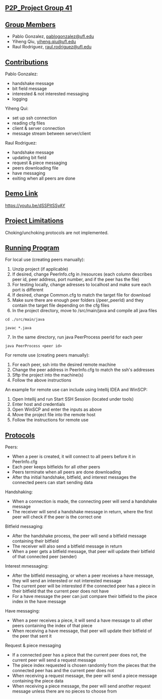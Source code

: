 ## <u>P2P_Project Group 41</u>

## <u>Group Members</u>

- Pablo Gonzalez, pablogonzalez@ufl.edu
- Yiheng Qiu, yiheng.qiu@ufl.edu
- Raul Rodriguez, raul.rodriguez@ufl.edu

## <u>Contributions</u>

Pablo Gonzalez:
- handshake message
- bit field message
- interested & not interested messaging
- logging

Yiheng Qui:
- set up ssh connection
- reading cfg files
- client & server connection
- message stream between server/client

Raul Rodriguez:
- handshake message
- updating bit field
- request & piece messaging
- peers downloading file
- have messaging
- exiting when all peers are done

## <u>Demo Link</u>

https://youtu.be/dSSPitSSyAY

## <u>Project Limitations</u>

Choking/unchoking protocols are not implemented.

## <u>Running Program</u>

For local use (creating peers manually):
1. Unzip project (if applicable)
2. If desired, change PeerInfo.cfg in /resources (each column describes peer id, peer address, port number, and if the peer has the file)
3. For testing locally, change adresses to localhost and make sure each port is different
4. If desired, change Common.cfg to match the target file for download
5. Make sure there are enough peer folders (/peer_peerId) and they contain the target file depending on the cfg files
6. In the project directory, move to /src/main/java and compile all java files
```
cd ./src/main/java
```
```
javac *.java
```
7. In the same directory, run java PeerProcess peerId for each peer
```
java PeerProcess <peer id>
```

For remote use (creating peers manually):
1. For each peer, ssh into the desired remote machine
2. Change the peer address in PeerInfo.cfg to match the ssh's addresses
3. Sftp the project into the machine(s)
4. Follow the above instructions

An example for remote use can include using Intellij IDEA and WinSCP:
1. Open Intellij and run Start SSH Session (located under tools)
2. Enter host and credentials
3. Open WinSCP and enter the inputs as above
4. Move the project file into the remote host
5. Follow the instructions for remote use

## <u>Protocols</u>

Peers:
- When a peer is created, it will connect to all peers before it in PeerInfo.cfg
- Each peer keeps bitfields for all other peers
- Peers terminate when all peers are done downloading
- After tha initial handshake, bitfield, and interest messages the connected peers can start sending data

Handshaking:
- When a connection is made, the connecting peer will send a handshake message
- The receiver will send a handshake message in return, where the first peer will check if the peer is the correct one

Bitfield messaging:
- After the handshake process, the peer will send a bitfield message containing their bitfield
- The receiver will also send a bitfield message in return
- When a peer gets a bitfield message, that peer will update their bitfield of that connected peer (sender)

Interest mmessaging:
- After the bitfield messaging, or when a peer receives a have message, they will send an interested or not interested message
- The current peer will be interested if the connected peer has a piece in their bitfield that the current peer does not have
- For a have message the peer can just compare their bitfield to the piece index in the have message

Have messaging:
- When a peer receives a piece, it will send a have message to all other peers containing the index of that piece
- When receiving a have message, that peer will update their bitfield of the peer that sent it

Request & piece messaging
- If a connected peer has a piece that the current peer does not, the current peer will send a request message
- The piece index requested is chosen randomly from the pieces that the connected peer has and the current peer does not
- When receiving a request message, the peer will send a piece message containing the piece data
- When receiving a piece message, the peer will send another request message unless there are no pieces to choose from
